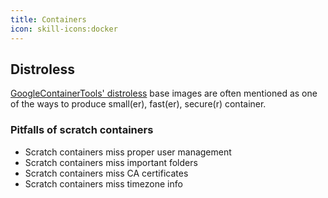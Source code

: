 ```yaml
---
title: Containers
icon: skill-icons:docker
---
```


## Distroless

[GoogleContainerTools' distroless](https://github.com/GoogleContainerTools/distroless) base images
are often mentioned as one of the ways to produce small(er), fast(er), secure(r) container.

### Pitfalls of scratch containers

- Scratch containers miss proper user management
- Scratch containers miss important folders
- Scratch containers miss CA certificates
- Scratch containers miss timezone info
